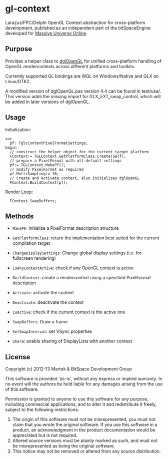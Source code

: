 gl-context
==========

Larazus/FPC/Delphi OpenGL Context abstraction for cross-platform development,
published as an independent part of the bitSpaceEngine developed for [Massive Universe Online](http://muo-game.de).

Purpose
-------
Provides a helper class to [dglOpenGL](http://wiki.delphigl.com/index.php/dglOpenGL.pas) for unified cross-platform
handling of OpenGL rendercontexts across different platforms and toolkits.

Currently supported GL bindings are WGL on Windows/Native and GLX on Linux/GTK2.

A modified version of dglOpenGL.pas version 4.4 can be found in test/use/. This version adds the missing
import for GLX_EXT_swap_control, which will be added in later versions of dglOpenGL.

Usage
-----
Initialization:

```Delphi
var
  pf: TglcContextPixelFormatSettings;
begin
  // construct the helper object for the current target platform
  FContext:= TGLContext.GetPlatformClass.Create(Self);
  // prepare a PixelFormat with all-default settings
  pf:= TGLContext.MakePF();
  // modify PixelFormat as required
  pf.MultiSampling:= 16;
  // Create and Activate context, also initializes dglOpenGL
  FContext.BuildContext(pf);

```

Render Loop:
```Delphi
  FContext.SwapBuffers;

```

Methods
-------
- `MakePF`: Initialize a PixelFormat description structure
- `GetPlatformClass`: return the implementation best suited for the current compilation target
- `ChangeDisplaySettings`: Change global display settings (i.e. for fullscreen rendering)
- `IsAnyContextActive`: check if any OpenGL context is active

- `BuildContext`: create a rendercontext using a specified PixelFormat description
- `Activate`: activate the context
- `Deactivate`: deactivate the context
- `IsActive`: check if the current context is the active one
- `SwapBuffers`: Draw a frame
- `SetSwapInterval`: set VSync properties
- `Share`: enable sharing of DisplayLists with another context


License
-------
Copyright (c) 2012-13 Martok & BitSpace Development Group

This software is provided 'as-is', without any express or implied warranty. In no event will the authors be held liable for any damages arising from the use of this software.

Permission is granted to anyone to use this software for any purpose, including commercial applications, and to alter it and redistribute it freely, subject to the following restrictions:

1. The origin of this software must not be misrepresented; you must not claim that you wrote the original software. If you use this software in a product, an acknowledgment in the product documentation would be appreciated but is not required.
2. Altered source versions must be plainly marked as such, and must not be misrepresented as being the original software.
3. This notice may not be removed or altered from any source distribution.



